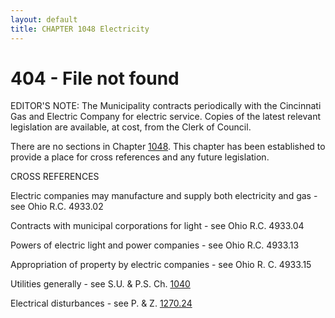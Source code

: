 ```yaml
---
layout: default 
title: CHAPTER 1048 Electricity 
---
```


<H1>404 - File not found</H1>

EDITOR'S NOTE: The Municipality contracts periodically with the
Cincinnati Gas and Electric Company for electric service. Copies of the
latest relevant legislation are available, at cost, from the Clerk of
Council.

There are no sections in Chapter [1048](456ce5c7.html). This chapter has
been established to provide a place for cross references and any future
legislation.

CROSS REFERENCES

Electric companies may manufacture and supply both electricity and gas -
see Ohio R.C. 4933.02

Contracts with municipal corporations for light - see Ohio R.C. 4933.04

Powers of electric light and power companies - see Ohio R.C. 4933.13

Appropriation of property by electric companies - see Ohio R. C. 4933.15

Utilities generally - see S.U. & P.S. Ch. [1040](42a0f2cb.html)

Electrical disturbances - see P. & Z. [1270.24](5131ec30.html)

